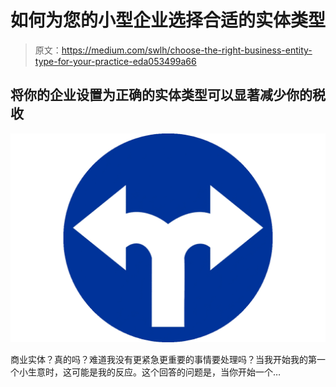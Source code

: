 # 如何为您的小型企业选择合适的实体类型

> 原文：<https://medium.com/swlh/choose-the-right-business-entity-type-for-your-practice-eda053499a66>

## 将你的企业设置为正确的实体类型可以显著减少你的税收

![](img/37f7d941d276ed4e88a4922308f23b0e.png)

商业实体？真的吗？难道我没有更紧急更重要的事情要处理吗？当我开始我的第一个小生意时，这可能是我的反应。这个回答的问题是，当你开始一个…